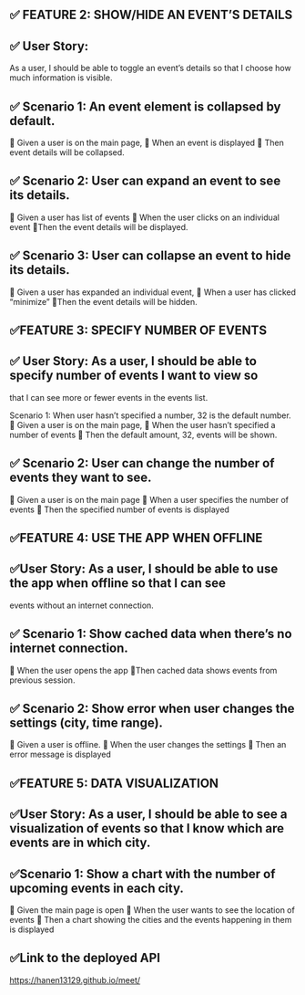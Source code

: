 ## :white_check_mark: FEATURE 2: SHOW/HIDE AN EVENT’S DETAILS

## :white_check_mark: User Story: 
As a user, I should be able to toggle an event’s details so that I choose how much information is visible.

## :white_check_mark: Scenario 1: An event element is collapsed by default.
:small_orange_diamond: Given a user is on the main page,
:small_orange_diamond: When an event is displayed
:small_orange_diamond: Then event details will be collapsed.

## :white_check_mark: Scenario 2: User can expand an event to see its details.
:small_orange_diamond: Given a user has list of events
:small_orange_diamond: When the user clicks on an individual event
:small_orange_diamond:Then the event details will be displayed.

## :white_check_mark: Scenario 3: User can collapse an event to hide its details.
:small_orange_diamond: Given a user has expanded an individual event,
:small_orange_diamond: When a user has clicked “minimize”
:small_orange_diamond:Then the event details will be hidden.

## :white_check_mark:FEATURE 3: SPECIFY NUMBER OF EVENTS

## :white_check_mark: User Story: As a user, I should be able to specify number of events I want to view so
that I can see more or fewer events in the events list.

Scenario 1: When user hasn’t specified a number, 32 is the default number.
:small_orange_diamond: Given a user is on the main page,
:small_orange_diamond: When the user hasn’t specified a number of events
:small_orange_diamond: Then the default amount, 32, events will be shown.

## :white_check_mark: Scenario 2: User can change the number of events they want to see.
:small_orange_diamond: Given a user is on the main page
:small_orange_diamond: When a user specifies the number of events
:small_orange_diamond: Then the specified number of events is displayed

## :white_check_mark:FEATURE 4: USE THE APP WHEN OFFLINE

## :white_check_mark:User Story: As a user, I should be able to use the app when offline so that I can see
events without an internet connection.

## :white_check_mark: Scenario 1: Show cached data when there’s no internet connection.
:small_orange_diamond: When the user opens the app
:small_orange_diamond:Then cached data shows events from previous session.

## :white_check_mark: Scenario 2: Show error when user changes the settings (city, time range).
:small_orange_diamond: Given a user is offline. 
:small_orange_diamond: When the user changes the settings
:small_orange_diamond: Then an error message is displayed

## :white_check_mark:FEATURE 5: DATA VISUALIZATION

## :white_check_mark:User Story: As a user, I should be able to see a visualization of events so that I know which are events are in which city.

## :white_check_mark:Scenario 1: Show a chart with the number of upcoming events in each city.
:small_orange_diamond: Given the main page is open
:small_orange_diamond: When the user wants to see the location of events
:small_orange_diamond: Then a chart showing the cities and the events happening in them is displayed


## :white_check_mark:Link to the deployed API
https://hanen13129.github.io/meet/